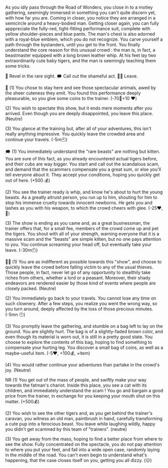 As you idly pass through the Road of Wonders, you close in to a motley gathering, seemingly immersed in something you can't quite discern yet, with how far you are. Coming in closer, you notice they are arranged in a semicircle around a heavy-bodied man. Getting closer again, you can fully apppreciate the fully-red, tight-fitting performance suit, complete with yellow shoulder-pieces and blue pants. The man's chest is also adorned with a royal-blue emblem, which you do not recognize. You carve yourself a path through the bystanders, until you get to the front. You finally understand the core reason for this unusual crowd : the man is, in fact, a beastmaster equipped with a long brown leather whip. At his feet lay two extraordinarily cute baby tigers, and the man is seemingly teaching them some tricks.

👀 Revel in the rare sight.
🗯 Call out the shameful act.
🚶‍♂️ Leave.

👀 
(1) You chose to stay here and see those spectacular animals, awed by the sheer cuteness they emit. You found this performance deeply pleasurable, so you give some coins to the trainer. 
(-70💸+10 ❤️)

(2) You wish to spectate this show, but it ends mere moments after you arrived. Even though you are deeply disappointed, you leave this place.
(Neutre)


(3) You glance at the training but, after all of your adventures, this isn't really anything impressive. You quickly leave the crowded area and continue your travels.
(-5m🕙)

🗯 
(1) You immediately understand the "rare beasts" are nothing but kitten. You are sure of this fact, as you already encountered actual tigers before, and their cubs are way bigger. You start and call out the scandalous scam, and demand that the scammers compensate you a great sum, or else you'll tell everyone about it. They accept your conditions, hoping you quickly get out of here.
(+500 💰)

(2) You see the trainer ready is whip, and know he's about to hurt the young beasts. As a greatly altruist person, you run up to him, shouting for him to stop his immense cruelty towards innocent newborns. He gets you and lashes as you with his weapon, to which the crowd cheers with glee.
(-25❤️, 🤕)

(3) The show is ending as you came and, as a great businessman, the trainer offers that, for a small fee, members of the crowd come up and pet the tigers. You shout with all of your strength, warning everyone that it is a massive scam and the "beasts" are simple kitten, but no one pays attention to you. You continue screaming your head off, but eventually take your leave.
(-30m🕙)

🚶‍♂️ 
(1) You are as indifferent as possible towards this "show", and choose to quickly leave the crowd before falling victim to any of the usual thieves. Those people, in fact, never let go of any opportunity to stealthily take riches from others, whether a lord or a peasant. Moreover, their shady endeavors are rendered easier by those kind of events where people are closely packed.
(Neutre)

(2) You immediately go back to your travels. You cannot lose any time on such clownery. After a few steps, you realize you went the wrong way, so you turn around, deeply affected by the loss of those precious minutes.
(-5mn 🕙)

(3) You promptly leave the gathering, and stumble on a bag left to lay on the ground. You are slightly hurt. The bag is of a slightly-faded brown color, and even though its material is worn out, it is still in a pretty good state. You choose to explore the contents of this bag, hoping to find something to compensate your hurting leg. You discover a small bag of coins, as well as a maybe-useful item.
(-5❤️, +100💰, +item)

(4) You would rather continue your adventures than partake in the crowd's joy.
(Neutre)

NR 
(1) You get out of the mass of people, and swiftly make your way towards the fatman's chariot. Inside this place, you see a cat with its children, and immediately understand the scam ! You go and bargain a good price from the trainer, in exchange for you keeping your mouth shut on this matter.
(+500💰)

(2) You wish to see the other tigers and, as you get behind the trainer's caravan, you witness an old man, paintbrush in hand, carefully transforming a cute pup into a ferocious beast. You leave while laughing wildly, happy you didn't get scammed by this team of "trainers".
(neutre)

(3) You get away from the mass, hoping to find a better place from where to see the show. Fully concentrated on the spectacle, you do not pay attention to where you put your feet, and fall into a wide open case, randomly laying in the middle of the road. You can't even begin to understand what's happening, that the case closes itself on you, getting you all dizzy.
(😖)
